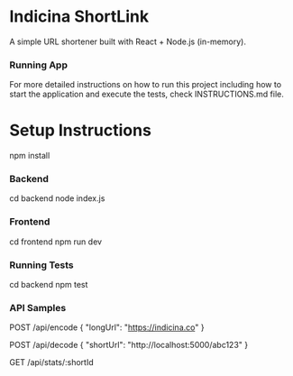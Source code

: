 # Indicina ShortLink

A simple URL shortener built with React + Node.js (in-memory).

### Running App

For more detailed instructions on how to run this project including
how to start the application and execute the tests, check INSTRUCTIONS.md file.

# Setup Instructions
npm install

### Backend
cd backend
node index.js

### Frontend
cd frontend
npm run dev

### Running Tests
cd backend
npm test

### API Samples

POST /api/encode
{ "longUrl": "https://indicina.co" }

POST /api/decode
{ "shortUrl": "http://localhost:5000/abc123" }

GET /api/stats/:shortId